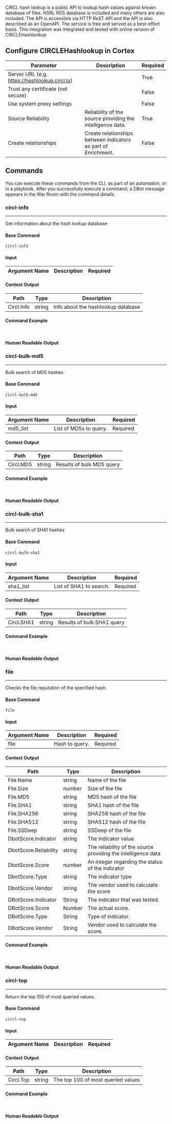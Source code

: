 CIRCL hash lookup is a public API to lookup hash values against known database of files. NSRL RDS database is included and many others are also included. The API is accessible via HTTP ReST API and the API is also described as an OpenAPI. The service is free and served as a best-effort basis.
This integration was integrated and tested with online version of CIRCLEHashlookup

## Configure CIRCLEHashlookup in Cortex


| **Parameter** | **Description** | **Required** |
| --- | --- | --- |
| Server URL (e.g. https://hashlookup.circl.lu) |  | True |
| Trust any certificate (not secure) |  | False |
| Use system proxy settings |  | False |
| Source Reliability | Reliability of the source providing the intelligence data. | True |
| Create relationships | Create relationships between indicators as part of Enrichment. | False |

## Commands

You can execute these commands from the CLI, as part of an automation, or in a playbook.
After you successfully execute a command, a DBot message appears in the War Room with the command details.

### circl-info

***
Get information about the hash lookup database


#### Base Command

`circl-info`

#### Input

| **Argument Name** | **Description** | **Required** |
| --- | --- | --- |


#### Context Output

| **Path** | **Type** | **Description** |
| --- | --- | --- |
| Circl.Info | string | Info about the hashlookup database | 


#### Command Example

``` ```

#### Human Readable Output



### circl-bulk-md5

***
Bulk search of MD5 hashes


#### Base Command

`circl-bulk-md5`

#### Input

| **Argument Name** | **Description** | **Required** |
| --- | --- | --- |
| md5_list | List of MD5s to query. | Required | 


#### Context Output

| **Path** | **Type** | **Description** |
| --- | --- | --- |
| Circl.MD5 | string | Results of bulk MD5 query | 


#### Command Example

``` ```

#### Human Readable Output



### circl-bulk-sha1

***
Bulk search of SHA1 hashes


#### Base Command

`circl-bulk-sha1`

#### Input

| **Argument Name** | **Description** | **Required** |
| --- | --- | --- |
| sha1_list | List of SHA1 to search. | Required | 


#### Context Output

| **Path** | **Type** | **Description** |
| --- | --- | --- |
| Circl.SHA1 | string | Results of bulk SHA1 query | 


#### Command Example

``` ```

#### Human Readable Output



### file

***
Checks the file reputation of the specified hash.


#### Base Command

`file`

#### Input

| **Argument Name** | **Description** | **Required** |
| --- | --- | --- |
| file | Hash to query. | Required | 


#### Context Output

| **Path** | **Type** | **Description** |
| --- | --- | --- |
| File.Name | string | Name of the file | 
| File.Size | number | Size of the file | 
| File.MD5 | string | MD5 hash of the file | 
| File.SHA1 | string | SHA1 hash of the file | 
| File.SHA256 | string | SHA256 hash of the file | 
| File.SHA512 | string | SHA512 hash of the file | 
| File.SSDeep | string | SSDeep of the file | 
| DbotScore.Indicator | string | The indicator value. | 
| DbotScore.Reliability | string | The reliability of the source providing the intelligence data | 
| DbotScore.Score | number | An integer regarding the status of the indicator | 
| DbotScore.Type | string | The indicator type | 
| DbotScore.Vendor | string | The vendor used to calculate the score | 
| DBotScore.Indicator | String | The indicator that was tested. | 
| DBotScore.Score | Number | The actual score. | 
| DBotScore.Type | String | Type of indicator. | 
| DBotScore.Vendor | String | Vendor used to calculate the score. | 


#### Command Example

``` ```

#### Human Readable Output



### circl-top

***
Return the top 100 of most queried values.


#### Base Command

`circl-top`

#### Input

| **Argument Name** | **Description** | **Required** |
| --- | --- | --- |


#### Context Output

| **Path** | **Type** | **Description** |
| --- | --- | --- |
| Circl.Top | string | The top 100 of most queried values | 


#### Command Example

``` ```

#### Human Readable Output

